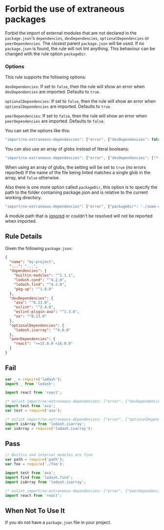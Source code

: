 # Forbid the use of extraneous packages

Forbid the import of external modules that are not declared in the `package.json`'s `dependencies`, `devDependencies`, `optionalDependencies` or `peerDependencies`.
The closest parent `package.json` will be used. If no `package.json` is found, the rule will not lint anything. This behaviour can be changed with the rule option `packageDir`.

### Options

This rule supports the following options:

`devDependencies`: If set to `false`, then the rule will show an error when `devDependencies` are imported. Defaults to `true`.

`optionalDependencies`: If set to `false`, then the rule will show an error when `optionalDependencies` are imported. Defaults to `true`.

`peerDependencies`: If set to `false`, then the rule will show an error when `peerDependencies` are imported. Defaults to `false`.

You can set the options like this:

```js
"import/no-extraneous-dependencies": ["error", {"devDependencies": false, "optionalDependencies": false, "peerDependencies": false}]
```

You can also use an array of globs instead of literal booleans:

```js
"import/no-extraneous-dependencies": ["error", {"devDependencies": ["**/*.test.js", "**/*.spec.js"]}]
```

When using an array of globs, the setting will be set to `true` (no errors reported) if the name of the file being linted matches a single glob in the array, and `false` otherwise.

Also there is one more option called `packageDir`, this option is to specify the path to the folder containing package.json and is relative to the current working directory.

```js
"import/no-extraneous-dependencies": ["error", {"packageDir": './some-dir/'}]
```

A module path that is [ignored] or couldn't be resolved will not be reported when imported.

[ignored]: ../README.md#importignore

## Rule Details

Given the following `package.json`:
```json
{
  "name": "my-project",
  "...": "...",
  "dependencies": {
    "builtin-modules": "^1.1.1",
    "lodash.cond": "^4.2.0",
    "lodash.find": "^4.2.0",
    "pkg-up": "^1.0.0"
  },
  "devDependencies": {
    "ava": "^0.13.0",
    "eslint": "^2.4.0",
    "eslint-plugin-ava": "^1.3.0",
    "xo": "^0.13.0"
  },
  "optionalDependencies": {
    "lodash.isarray": "^4.0.0"
  },
  "peerDependencies": {
    "react": ">=15.0.0 <16.0.0"
  }
}
```


## Fail

```js
var _ = require('lodash');
import _ from 'lodash';

import react from 'react';

/* eslint import/no-extraneous-dependencies: ["error", {"devDependencies": false}] */
import test from 'ava';
var test = require('ava');

/* eslint import/no-extraneous-dependencies: ["error", {"optionalDependencies": false}] */
import isArray from 'lodash.isarray';
var isArray = require('lodash.isarray');
```


## Pass

```js
// Builtin and internal modules are fine
var path = require('path');
var foo = require('./foo');

import test from 'ava';
import find from 'lodash.find';
import isArray from 'lodash.isarray';

/* eslint import/no-extraneous-dependencies: ["error", {"peerDependencies": true}] */
import react from 'react';
```


## When Not To Use It

If you do not have a `package.json` file in your project.
